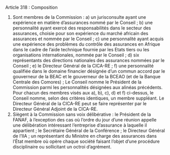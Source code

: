 Article 318 : Composition
1) Sont membres de la Commission :
a) un jurisconsulte ayant une expérience en matière d’assurances nommé par le
Conseil ;
b) une personnalité ayant exercé des responsabilités dans le secteur des assurances, choisie pour son expérience du marché africain des assurances et nommée par le
Conseil ;
c) une personnalité ayant acquis une expérience des problèmes du contrôle des assurances en Afrique dans le cadre de l’aide technique fournie par les Etats tiers ou les organisations internationales, nommée par le Conseil ;
d) six représentants des directions nationales des assurances nommées par le Conseil ;
e) le Directeur Général de la CICA-RE ;
f) une personnalité qualifiée dans le domaine financier désignée d’un commun accord par le gouverneur de la BEAC et le gouverneur de la BCEAO (et de la Banque Centrale des Comores) ;
Le Conseil nomme le Président de la Commission parmi les personnalités désignées aux alinéas précédents.
Pour chacun des membres visés aux a), b), c), d) et f) ci-dessus, le Conseil nomme, selon des critères identiques, un membre suppléant. Le Directeur Général de la CICA-RE peut se faire représenter par le Directeur Général Adjoint de la CICA-RE.
2) Siègent à la Commission sans voix délibérative :
le Président de la FANAF, à l’exception des cas où l’ordre du jour d’une réunion appelle une délibération intéressant l’entreprise d’assurance à laquelle il appartient ;
le Secrétaire Général de la Conférence ;
le Directeur Général de l’IIA ;
un représentant du Ministre en charge des assurances dans l’État membre où opère chaque société faisant l’objet d’une procédure disciplinaire ou sollicitant un octroi d’agrément.